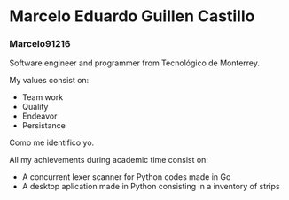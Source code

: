 ﻿# Marcelo Eduardo Guillen Castillo
### Marcelo91216

Software engineer and programmer from Tecnológico de Monterrey.

My values consist on:
- Team work
- Quality
- Endeavor
- Persistance

Como me identifico yo.

All my achievements during academic time consist on:
- A concurrent lexer scanner for Python codes made in Go
- A desktop aplication made in Python consisting in a inventory of strips
